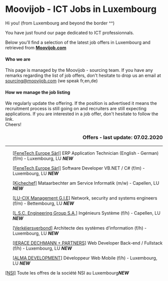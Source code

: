 # Moovijob - ICT Jobs in Luxembourg

Hi you! (from Luxembourg and beyond the border ^^)

You have just found our page dedicated to ICT professionnals. 

Below you'll find a selection of the latest job offers in Luxembourg and retrieved from <b><a href="https://en.moovijob.com">Moovijob.com</a></b>

<h4>Who we are</h4>
This page is managed by the Moovijob - sourcing team. If you have any remarks regarding the list of job offers, don't hesitate to drop us an email at <a href="mailto:sourcing@moovijob.com?subject=Contact from Github/Moovijob" title="">sourcing@moovijob.com</a> (we speak fr,en,de)

<h4>How we manage the job listing</h4>
We regularly update the offering. If the position is advertised it means the recruitment process is still going on and recruiters are still expecting applications.
If you are interested in a job offer, don't hesitate to follow the link.

<br>
Cheers!
<br>

<h3 align="right">Offers - last update: 07.02.2020</h3>


<div>
<hr class="separation" />
</div>

<ul> <! -- LISTE A PUCE AVEC OFFRE D'EMPLOI --> 

<a href="https://www.moovijob.com/company/fenetech-europe-sarl/job/en/job-ad-fair-moovijob-tour-luxembourg-erp-applications-engineer" target="_blank">[FeneTech Europe Sàrl]</a> 
ERP Application Technician (English - German) (f/m) - Luxembourg, LU <b><i>NEW</i></b> 

<a href="https://www.moovijob.com/company/fenetech-europe-sarl/job/en/software-developer-16" target="_blank">[FeneTech Europe Sàrl]</a> Software Developer VB.NET / C# (f/m) - Luxembourg, LU <b><i>NEW</i></b>

<a href="https://www.moovijob.com/company/kichechef/job/lu/mataarbechter-am-service-informatik" target="_blank">[Kichechef]</a> Mataarbechter am Service Informatik (m/w) - Capellen, LU <b><i>NEW</i></b>

<a href="https://www.moovijob.com/company/lu-cix/job/en/network-security-and-systems-engineers" target="_blank">[LU-CIX Management G.I.E]</a> Network, security and systems engineers (f/m) - Bettembourg, LU <b><i>NEW</i></b>

<a href="https://www.moovijob.com/company/l-s-c-engineering-group-s-a/job/fr/ingenieur-systeme" target="_blank">[L.S.C. Engineering Group S.A.]</a> Ingénieurs Système (f/h) - Capellen, LU <b><i>NEW</i></b>

<a href="https://www.moovijob.com/company/verkeiersverbond/job/fr/architecte-des-systemes-d-information" target="_blank">[Verkéiersverbond]</a> 
Architecte des systèmes d’information (f/h) - Luxembourg, LU <b><i>NEW</i></b>

<a href="https://www.moovijob.com/company/ierace-dechmann-partners/job/fr/web-developer-back-end-fullstack" target="_blank">[IERACE DECHMANN + PARTNERS]</a> Web Developer Back-end / Fullstack (f/h) - Luxembourg, LU <b><i>NEW</i></b>

<a href="https://www.moovijob.com/company/alma-development/job/fr/developpeur-web-mobile-2" target="_blank">[ALMA DEVELOPMENT]</a> Développeur Web Mobile (f/h) - Luxembourg, LU <b><i>NEW</i></b>
</ul>

<a href="https://www.moovijob.com/company/nsi/" target="_blank">[NSI]</a> 
Toute les offres de la société NSI au Luxembourg<b><i>NEW</i></b> 

